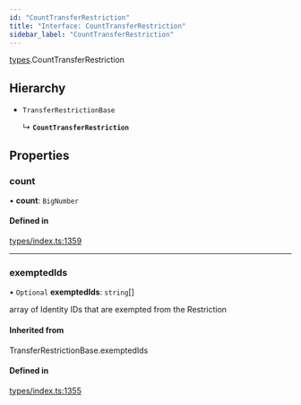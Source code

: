 ```yaml
---
id: "CountTransferRestriction"
title: "Interface: CountTransferRestriction"
sidebar_label: "CountTransferRestriction"
---
```


[types](../../../modules/Types/Types.md).CountTransferRestriction

## Hierarchy

- `TransferRestrictionBase`

  ↳ **`CountTransferRestriction`**

## Properties

### count

• **count**: `BigNumber`

#### Defined in

[types/index.ts:1359](https://github.com/PolymeshAssociation/polymesh-sdk/blob/968f8d70c/src/types/index.ts#L1359)

___

### exemptedIds

• `Optional` **exemptedIds**: `string`[]

array of Identity IDs that are exempted from the Restriction

#### Inherited from

TransferRestrictionBase.exemptedIds

#### Defined in

[types/index.ts:1355](https://github.com/PolymeshAssociation/polymesh-sdk/blob/968f8d70c/src/types/index.ts#L1355)
